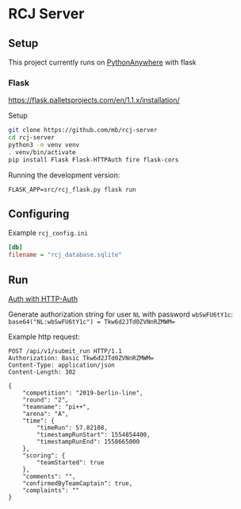 # RCJ Server

## Setup

This project currently runs on [PythonAnywhere](https://pythonanywhere.com) with flask

### Flask

https://flask.palletsprojects.com/en/1.1.x/installation/

Setup

```bash
git clone https://github.com/mb/rcj-server
cd rcj-server
python3 -m venv venv
. venv/bin/activate
pip install Flask Flask-HTTPAuth fire flask-cors
```

Running the development version:

```
FLASK_APP=src/rcj_flask.py flask run
```

## Configuring

Example `rcj_config.ini`

```ini
[db]
filename = "rcj_database.sqlite"
```

## Run

[Auth with HTTP-Auth](https://de.wikipedia.org/wiki/HTTP-Authentifizierung#Basic_Authentication)

Generate authorization string for user `NL` with password `wbSwFU6tY1c`: `base64("NL:wbSwFU6tY1c") = Tkw6d2JTd0ZVNnRZMWM=`

Example http request:


```
POST /api/v1/submit_run HTTP/1.1
Authorization: Basic Tkw6d2JTd0ZVNnRZMWM=
Content-Type: application/json
Content-Length: 302

{
	"competition": "2019-berlin-line",
	"round": "2", 
	"teamname": "pi++", 
	"arena": "A",
	"time": {     
		"timeRun": 57.82108,
		"timestampRunStart": 1554854400,
		"timestampRunEnd": 1558665000
	},
	"scoring": {  
		"teamStarted": true
	},
	"comments": "",
	"confirmedByTeamCaptain": true,
	"complaints": ""
}
```
